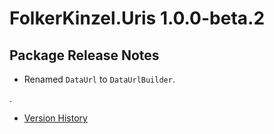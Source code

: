 # FolkerKinzel.Uris 1.0.0-beta.2
## Package Release Notes
- Renamed `DataUrl` to `DataUrlBuilder`.

.
- [Version History](https://github.com/FolkerKinzel/Uris/releases)